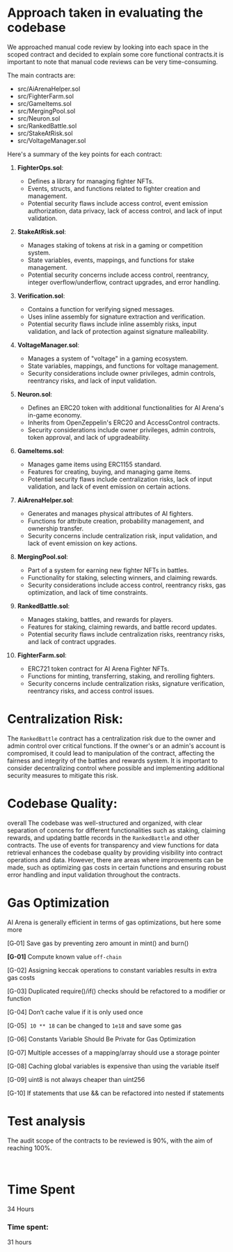# Approach taken in evaluating the codebase

We approached manual code review by looking into each space in the scoped contract and decided to explain some core functional contracts.it is important to note that manual code reviews can be very time-consuming.

The main contracts are:

- src/AiArenaHelper.sol
- src/FighterFarm.sol
- src/GameItems.sol
- src/MergingPool.sol
- src/Neuron.sol
- src/RankedBattle.sol
- src/StakeAtRisk.sol
- src/VoltageManager.sol

Here's a summary of the key points for each contract:

1.  **FighterOps.sol**:
    
    - Defines a library for managing fighter NFTs.
    - Events, structs, and functions related to fighter creation and management.
    - Potential security flaws include access control, event emission authorization, data privacy, lack of access control, and lack of input validation.
2.  **StakeAtRisk.sol**:
    
    - Manages staking of tokens at risk in a gaming or competition system.
    - State variables, events, mappings, and functions for stake management.
    - Potential security concerns include access control, reentrancy, integer overflow/underflow, contract upgrades, and error handling.
3.  **Verification.sol**:
    
    - Contains a function for verifying signed messages.
    - Uses inline assembly for signature extraction and verification.
    - Potential security flaws include inline assembly risks, input validation, and lack of protection against signature malleability.
4.  **VoltageManager.sol**:
    
    - Manages a system of "voltage" in a gaming ecosystem.
    - State variables, mappings, and functions for voltage management.
    - Security considerations include owner privileges, admin controls, reentrancy risks, and lack of input validation.
5.  **Neuron.sol**:
    
    - Defines an ERC20 token with additional functionalities for AI Arena's in-game economy.
    - Inherits from OpenZeppelin's ERC20 and AccessControl contracts.
    - Security considerations include owner privileges, admin controls, token approval, and lack of upgradeability.
6.  **GameItems.sol**:
    
    - Manages game items using ERC1155 standard.
    - Features for creating, buying, and managing game items.
    - Potential security flaws include centralization risks, lack of input validation, and lack of event emission on certain actions.
7.  **AiArenaHelper.sol**:
    
    - Generates and manages physical attributes of AI fighters.
    - Functions for attribute creation, probability management, and ownership transfer.
    - Security concerns include centralization risk, input validation, and lack of event emission on key actions.
8.  **MergingPool.sol**:
    
    - Part of a system for earning new fighter NFTs in battles.
    - Functionality for staking, selecting winners, and claiming rewards.
    - Security considerations include access control, reentrancy risks, gas optimization, and lack of time constraints.
9.  **RankedBattle.sol**:
    
    - Manages staking, battles, and rewards for players.
    - Features for staking, claiming rewards, and battle record updates.
    - Potential security flaws include centralization risks, reentrancy risks, and lack of contract upgrades.
10. **FighterFarm.sol**:
    
    - ERC721 token contract for AI Arena Fighter NFTs.
    - Functions for minting, transferring, staking, and rerolling fighters.
    - Security concerns include centralization risks, signature verification, reentrancy risks, and access control issues.



# Centralization Risk:

The `RankedBattle` contract has a centralization risk due to the owner and admin control over critical functions. If the owner's or an admin's account is compromised, it could lead to manipulation of the contract, affecting the fairness and integrity of the battles and rewards system. It is important to consider decentralizing control where possible and implementing additional security measures to mitigate this risk.

# Codebase Quality:

overall The codebase was well-structured and organized, with clear separation of concerns for different functionalities such as staking, claiming rewards, and updating battle records in the `RankedBattle` and other contracts. The use of events for transparency and view functions for data retrieval enhances the codebase quality by providing visibility into contract operations and data. However, there are areas where improvements can be made, such as optimizing gas costs in certain functions and ensuring robust error handling and input validation throughout the contracts.

# Gas Optimization

AI Arena is generally efficient in terms of gas optimizations, but here some more

\[G‑01\] Save gas by preventing zero amount in mint() and burn()

**\[G-01\]** Compute known value `off-chain`

\[G-02\] Assigning keccak operations to constant variables results in extra gas costs

\[G-03\] Duplicated require()/if() checks should be refactored to a modifier or function

\[G-04\] Don’t cache value if it is only used once

\[G-05\]  `10 ** 18` can be changed to `1e18` and save some gas

\[G-06\] Constants Variable Should Be Private for Gas Optimization

\[G-07\] Multiple accesses of a mapping/array should use a storage pointer

\[G-08\] Caching global variables is expensive than using the variable itself

\[G-09\] uint8 is not always cheaper than uint256

\[G-10\] If statements that use && can be refactored into nested if statements

# Test analysis

The audit scope of the contracts to be reviewed is 90%, with the aim of reaching 100%.

&nbsp;

# Time Spent

34 Hours

### Time spent:
31 hours